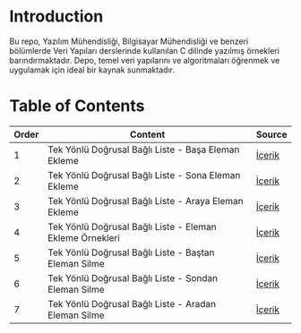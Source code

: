 # Introduction
Bu repo, Yazılım Mühendisliği, Bilgisayar Mühendisliği ve benzeri bölümlerde Veri Yapıları derslerinde kullanılan C dilinde yazılmış örnekleri barındırmaktadır. Depo, temel veri yapılarını ve algoritmaları öğrenmek ve uygulamak için ideal bir kaynak sunmaktadır.

# Table of Contents

|   Order  | Content | Source|
| -------- | ------- | -------|
|1|  Tek Yönlü Doğrusal Bağlı Liste - Başa Eleman Ekleme      |  [İçerik](https://github.com/berktugates/VeriYapilariAlistirma/tree/main/1-%20Tek%20Y%C3%B6nl%C3%BC%20Do%C4%9Frusal%20Ba%C4%9Fl%C4%B1%20Liste%20-%20Ba%C5%9Fa%20Eleman%20Ekleme) |
|2|  Tek Yönlü Doğrusal Bağlı Liste - Sona Eleman Ekleme      |  [İçerik](https://github.com/berktugates/VeriYapilariAlistirma/tree/main/2-%20Tek%20Y%C3%B6nl%C3%BC%20Do%C4%9Frusal%20Ba%C4%9Fl%C4%B1%20Liste%20-%20Sona%20Eleman%20Ekleme) |
|3|  Tek Yönlü Doğrusal Bağlı Liste - Araya Eleman Ekleme     |  [İçerik](https://github.com/berktugates/VeriYapilariAlistirma/tree/main/3%20-Tek%20Y%C3%B6nl%C3%BC%20Do%C4%9Frusal%20Ba%C4%9Fl%C4%B1%20Liste%20-%20Araya%20Eleman%20Ekleme) |
|4|  Tek Yönlü Doğrusal Bağlı Liste - Eleman Ekleme Örnekleri |  [İçerik](https://github.com/berktugates/VeriYapilariAlistirma/tree/main/4-%20Tek%20Y%C3%B6nl%C3%BC%20Do%C4%9Frusal%20Ba%C4%9Fl%C4%B1%20Liste%20Ekleme) |
|5|  Tek Yönlü Doğrusal Bağlı Liste - Baştan Eleman Silme     |  [İçerik](https://github.com/berktugates/VeriYapilariAlistirma/tree/main/5-%20Tek%20Y%C3%B6nl%C3%BC%20Do%C4%9Frusal%20Ba%C4%9Fl%C4%B1%20Liste%20-%20Ba%C5%9Ftan%20Eleman%20Silme) |
|6|  Tek Yönlü Doğrusal Bağlı Liste - Sondan Eleman Silme     |  [İçerik](https://github.com/berktugates/VeriYapilariAlistirma/tree/main/6-%20Tek%20Y%C3%B6nl%C3%BC%20Do%C4%9Frusal%20Ba%C4%9Fl%C4%B1%20Liste%20-%20Sondan%20Eleman%20Silme) |
|7|  Tek Yönlü Doğrusal Bağlı Liste - Aradan Eleman Silme     |  [İçerik](https://github.com/berktugates/VeriYapilariAlistirma/tree/main/7-%20Tek%20Y%C3%B6nl%C3%BC%20Do%C4%9Frusal%20Ba%C4%9Fl%C4%B1%20Liste%20-%20Aradan%20Eleman%20Silme) |
